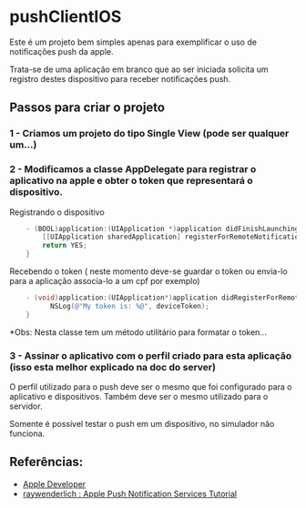 pushClientIOS
=============

Este é um projeto bem simples apenas para exemplificar o uso de notificações push da apple.

Trata-se de uma aplicação em branco que ao ser iniciada solicita um registro destes dispositivo para receber notificações push.


## Passos para criar o projeto

### 1 - Criamos um projeto do tipo Single View (pode ser qualquer um...)

### 2 - Modificamos a classe AppDelegate para registrar o aplicativo na apple e obter o token que representará o dispositivo.

Registrando o dispositivo
```objectivec
    - (BOOL)application:(UIApplication *)application didFinishLaunchingWithOptions:(NSDictionary *)launchOptions{
        [[UIApplication sharedApplication] registerForRemoteNotificationTypes:(UIRemoteNotificationTypeBadge | UIRemoteNotificationTypeSound | UIRemoteNotificationTypeAlert)];    
        return YES;
    }
```

Recebendo o token ( neste momento deve-se guardar o token ou envia-lo para a aplicação associa-lo a um cpf por exemplo)
```objectivec
    - (void)application:(UIApplication*)application didRegisterForRemoteNotificationsWithDeviceToken:(NSData*)deviceToken{
          NSLog(@"My token is: %@", deviceToken);
    }
```
*Obs: Nesta classe tem um método utilitário para formatar o token...


### 3 - Assinar o aplicativo com o perfil criado para esta aplicação (isso esta melhor explicado na doc do server)

O perfil utilizado para o push deve ser o mesmo que foi configurado para o aplicativo e dispositivos. 
Também deve ser o mesmo utilizado para o servidor.

Somente é possível testar o push em um dispositivo, no simulador não funciona.

## Referências:

* [Apple Developer](http://developer.apple.com/library/mac/#documentation/NetworkingInternet/Conceptual/RemoteNotificationsPG/Introduction/Introduction.html#//apple_ref/doc/uid/TP40008194-CH1-SW1)
* [raywenderlich : Apple Push Notification Services Tutorial](http://www.raywenderlich.com/3443/apple-push-notification-services-tutorial-part-12)
